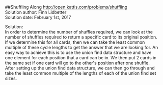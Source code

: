 ##Shuffling Along
http://open.kattis.com/problems/shuffling  
Solution author: Finn Lidbetter  
Solution date: February 1st, 2017  

Solution:  
In order to determine the number of shuffles required, we can look at the number of shuffles required to return a specific card to its original position. If we determine this for all cards, then we can take the least common multiple of these cycle lengths to get the answer that we are looking for. An easy way to achieve this is to use the union find data structure and have one element for each position that a card can be in. We then put 2 cards in the same set if one card will go to the other's position after one shuffle. After setting up the union find data structure, we can then go through and take the least common multiple of the lengths of each of the union find set sizes.
